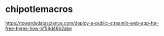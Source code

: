 # chipotlemacros

https://towardsdatascience.com/deploy-a-public-streamlit-web-app-for-free-heres-how-bf56d46b2abe
